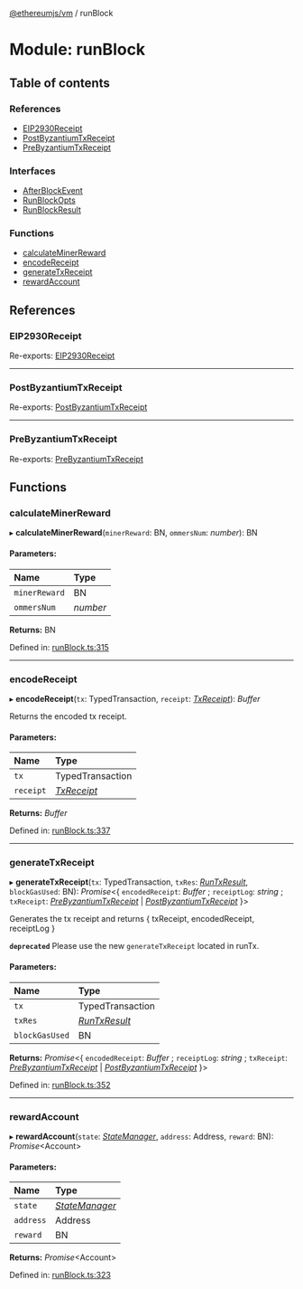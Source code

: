 [@ethereumjs/vm](../README.md) / runBlock

# Module: runBlock

## Table of contents

### References

- [EIP2930Receipt](runblock.md#eip2930receipt)
- [PostByzantiumTxReceipt](runblock.md#postbyzantiumtxreceipt)
- [PreByzantiumTxReceipt](runblock.md#prebyzantiumtxreceipt)

### Interfaces

- [AfterBlockEvent](../interfaces/runblock.afterblockevent.md)
- [RunBlockOpts](../interfaces/runblock.runblockopts.md)
- [RunBlockResult](../interfaces/runblock.runblockresult.md)

### Functions

- [calculateMinerReward](runblock.md#calculateminerreward)
- [encodeReceipt](runblock.md#encodereceipt)
- [generateTxReceipt](runblock.md#generatetxreceipt)
- [rewardAccount](runblock.md#rewardaccount)

## References

### EIP2930Receipt

Re-exports: [EIP2930Receipt](../interfaces/types.eip2930receipt.md)

___

### PostByzantiumTxReceipt

Re-exports: [PostByzantiumTxReceipt](../interfaces/types.postbyzantiumtxreceipt.md)

___

### PreByzantiumTxReceipt

Re-exports: [PreByzantiumTxReceipt](../interfaces/types.prebyzantiumtxreceipt.md)

## Functions

### calculateMinerReward

▸ **calculateMinerReward**(`minerReward`: BN, `ommersNum`: *number*): BN

#### Parameters:

Name | Type |
:------ | :------ |
`minerReward` | BN |
`ommersNum` | *number* |

**Returns:** BN

Defined in: [runBlock.ts:315](https://github.com/ethereumjs/ethereumjs-monorepo/blob/master/packages/vm/lib/runBlock.ts#L315)

___

### encodeReceipt

▸ **encodeReceipt**(`tx`: TypedTransaction, `receipt`: [*TxReceipt*](types.md#txreceipt)): *Buffer*

Returns the encoded tx receipt.

#### Parameters:

Name | Type |
:------ | :------ |
`tx` | TypedTransaction |
`receipt` | [*TxReceipt*](types.md#txreceipt) |

**Returns:** *Buffer*

Defined in: [runBlock.ts:337](https://github.com/ethereumjs/ethereumjs-monorepo/blob/master/packages/vm/lib/runBlock.ts#L337)

___

### generateTxReceipt

▸ **generateTxReceipt**(`tx`: TypedTransaction, `txRes`: [*RunTxResult*](../interfaces/runtx.runtxresult.md), `blockGasUsed`: BN): *Promise*<{ `encodedReceipt`: *Buffer* ; `receiptLog`: *string* ; `txReceipt`: [*PreByzantiumTxReceipt*](../interfaces/types.prebyzantiumtxreceipt.md) \| [*PostByzantiumTxReceipt*](../interfaces/types.postbyzantiumtxreceipt.md)  }\>

Generates the tx receipt and returns { txReceipt, encodedReceipt, receiptLog }

**`deprecated`** Please use the new `generateTxReceipt` located in runTx.

#### Parameters:

Name | Type |
:------ | :------ |
`tx` | TypedTransaction |
`txRes` | [*RunTxResult*](../interfaces/runtx.runtxresult.md) |
`blockGasUsed` | BN |

**Returns:** *Promise*<{ `encodedReceipt`: *Buffer* ; `receiptLog`: *string* ; `txReceipt`: [*PreByzantiumTxReceipt*](../interfaces/types.prebyzantiumtxreceipt.md) \| [*PostByzantiumTxReceipt*](../interfaces/types.postbyzantiumtxreceipt.md)  }\>

Defined in: [runBlock.ts:352](https://github.com/ethereumjs/ethereumjs-monorepo/blob/master/packages/vm/lib/runBlock.ts#L352)

___

### rewardAccount

▸ **rewardAccount**(`state`: [*StateManager*](../interfaces/state_interface.statemanager.md), `address`: Address, `reward`: BN): *Promise*<Account\>

#### Parameters:

Name | Type |
:------ | :------ |
`state` | [*StateManager*](../interfaces/state_interface.statemanager.md) |
`address` | Address |
`reward` | BN |

**Returns:** *Promise*<Account\>

Defined in: [runBlock.ts:323](https://github.com/ethereumjs/ethereumjs-monorepo/blob/master/packages/vm/lib/runBlock.ts#L323)
